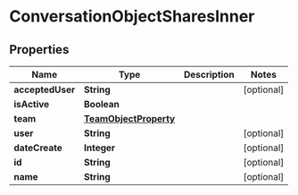 

# ConversationObjectSharesInner


## Properties

| Name | Type | Description | Notes |
|------------ | ------------- | ------------- | -------------|
|**acceptedUser** | **String** |  |  [optional] |
|**isActive** | **Boolean** |  |  |
|**team** | [**TeamObjectProperty**](TeamObjectProperty.md) |  |  |
|**user** | **String** |  |  [optional] |
|**dateCreate** | **Integer** |  |  [optional] |
|**id** | **String** |  |  [optional] |
|**name** | **String** |  |  [optional] |



